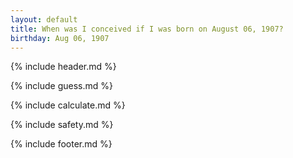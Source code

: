 ```yaml
---
layout: default
title: When was I conceived if I was born on August 06, 1907?
birthday: Aug 06, 1907
---
```


{% include header.md %}

{% include guess.md %}

{% include calculate.md %}

{% include safety.md %}

{% include footer.md %}




